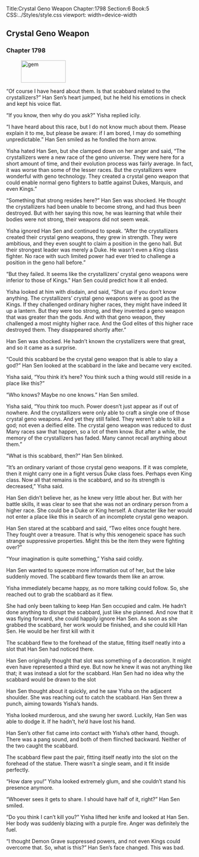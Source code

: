 Title:Crystal Geno Weapon 
Chapter:1798 
Section:6 
Book:5 
CSS:../Styles/style.css 
viewport: width=device-width
  
## Crystal Geno Weapon
### Chapter 1798 
<figure>
	<img src="../Images/gem.gif" alt="gem" id="gem" width="120" height="60" />
</figure>
  

  
  “Of course I have heard about them. Is that scabbard related to the crystallizers?” Han Sen’s heart jumped, but he held his emotions in check and kept his voice flat.

“If you know, then why do you ask?” Yisha replied icily.

“I have heard about this race, but I do not know much about them. Please explain it to me, but please be aware: if I am bored, I may do something unpredictable.” Han Sen smiled as he fondled the horn arrow.

Yisha hated Han Sen, but she clamped down on her anger and said, “The crystallizers were a new race of the geno universe. They were here for a short amount of time, and their evolution process was fairly average. In fact, it was worse than some of the lesser races. But the crystallizers were wonderful with geno technology. They created a crystal geno weapon that could enable normal geno fighters to battle against Dukes, Marquis, and even Kings.”

“Something that strong resides here?” Han Sen was shocked. He thought the crystallizers had been unable to become strong, and had thus been destroyed. But with her saying this now, he was learning that while their bodies were not strong, their weapons did not seem weak.

Yisha ignored Han Sen and continued to speak. “After the crystallizers created their crystal geno weapons, they grew in strength. They were ambitious, and they even sought to claim a position in the geno hall. But their strongest leader was merely a Duke. He wasn’t even a King class fighter. No race with such limited power had ever tried to challenge a position in the geno hall before.”

“But they failed. It seems like the crystallizers’ crystal geno weapons were inferior to those of Kings.” Han Sen could predict how it all ended.

Yisha looked at him with disdain, and said, “Shut up if you don’t know anything. The crystallizers’ crystal geno weapons were as good as the Kings. If they challenged ordinary higher races, they might have indeed lit up a lantern. But they were too strong, and they invented a geno weapon that was greater than the gods. And with that geno weapon, they challenged a most mighty higher race. And the God elites of this higher race destroyed them. They disappeared shortly after.”

Han Sen was shocked. He hadn’t known the crystallizers were that great, and so it came as a surprise.

“Could this scabbard be the crystal geno weapon that is able to slay a god?” Han Sen looked at the scabbard in the lake and became very excited.

Yisha said, “You think it’s here? You think such a thing would still reside in a place like this?”

“Who knows? Maybe no one knows.” Han Sen smiled.

Yisha said, “You think too much. Power doesn’t just appear as if out of nowhere. And the crystallizers were only able to craft a single one of those crystal geno weapons. And yet they still failed. They weren’t able to kill a god; not even a deified elite. The crystal geno weapon was reduced to dust Many races saw that happen, so a lot of them know. But after a while, the memory of the crystallizers has faded. Many cannot recall anything about them.”

“What is this scabbard, then?” Han Sen blinked.

“It’s an ordinary variant of those crystal geno weapons. If it was complete, then it might carry one in a fight versus Duke class foes. Perhaps even King class. Now all that remains is the scabbard, and so its strength is decreased,” Yisha said.

Han Sen didn’t believe her, as he knew very little about her. But with her battle skills, it was clear to see that she was not an ordinary person from a higher race. She could be a Duke or King herself. A character like her would not enter a place like this in search of an incomplete crystal geno weapon.

Han Sen stared at the scabbard and said, “Two elites once fought here. They fought over a treasure. That is why this xenogeneic space has such strange suppressive properties. Might this be the item they were fighting over?”

“Your imagination is quite something,” Yisha said coldly.

Han Sen wanted to squeeze more information out of her, but the lake suddenly moved. The scabbard flew towards them like an arrow.

Yisha immediately became happy, as no more talking could follow. So, she reached out to grab the scabbard as it flew.

She had only been talking to keep Han Sen occupied and calm. He hadn’t done anything to disrupt the scabbard, just like she planned. And now that it was flying forward, she could happily ignore Han Sen. As soon as she grabbed the scabbard, her work would be finished, and she could kill Han Sen. He would be her first kill with it

The scabbard flew to the forehead of the statue, fitting itself neatly into a slot that Han Sen had noticed there.

Han Sen originally thought that slot was something of a decoration. It might even have represented a third eye. But now he knew it was not anything like that; it was instead a slot for the scabbard. Han Sen had no idea why the scabbard would be drawn to the slot

Han Sen thought about it quickly, and he saw Yisha on the adjacent shoulder. She was reaching out to catch the scabbard. Han Sen threw a punch, aiming towards Yisha’s hands.

Yisha looked murderous, and she swung her sword. Luckily, Han Sen was able to dodge it. If he hadn’t, he’d have lost his hand.

Han Sen’s other fist came into contact with Yisha’s other hand, though. There was a pang sound, and both of them flinched backward. Neither of the two caught the scabbard.

The scabbard flew past the pair, fitting itself neatly into the slot on the forehead of the statue. There wasn’t a single seam, and it fit inside perfectly.

“How dare you!” Yisha looked extremely glum, and she couldn’t stand his presence anymore.

“Whoever sees it gets to share. I should have half of it, right?” Han Sen smiled.

“Do you think I can’t kill you?” Yisha lifted her knife and looked at Han Sen. Her body was suddenly blazing with a purple fire. Anger was definitely the fuel.

“I thought Demon Grave suppressed powers, and not even Kings could overcome that. So, what is this?” Han Sen’s face changed. This was bad.
